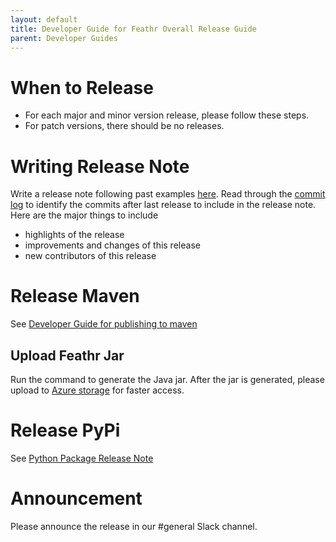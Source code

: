```yaml
---
layout: default
title: Developer Guide for Feathr Overall Release Guide
parent: Developer Guides
---
```


# When to Release
- For each major and minor version release, please follow these steps. 
- For patch versions, there should be no releases.

# Writing Release Note
Write a release note following past examples [here](https://github.com/linkedin/feathr/releases).
Read through the [commit log](https://github.com/linkedin/feathr/commits/main) to identify the commits after last release to include in the release note. Here are the major things to include
- highlights of the release
- improvements and changes of this release
- new contributors of this release


# Release Maven
See [Developer Guide for publishing to maven](publish_to_maven.md)

## Upload Feathr Jar
Run the command to generate the Java jar. After the jar is generated, please upload to [Azure storage](https://ms.portal.azure.com/#view/Microsoft_Azure_Storage/ContainerMenuBlade/~/overview/storageAccountId/%2Fsubscriptions%2Fa6c2a7cc-d67e-4a1a-b765-983f08c0423a%2FresourceGroups%2Fazurefeathrintegration%2Fproviders%2FMicrosoft.Storage%2FstorageAccounts%2Fazurefeathrstorage/path/public/etag/%220x8D9E6F64D62D599%22/defaultEncryptionScope/%24account-encryption-key/denyEncryptionScopeOverride//defaultId//publicAccessVal/Container) for faster access.

# Release PyPi
See [Python Package Release Note](python_package_release.md)

# Announcement
Please announce the release in our #general Slack channel.
